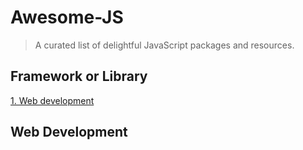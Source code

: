 # Awesome-JS
> A curated list of delightful JavaScript packages and resources.

## Framework or Library

[1. Web development](https://github.com/yashprit/awesome-js#framework-or-library)


## Web Development
